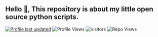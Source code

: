 ## Hello 👋, This repository is about my little open source python scripts.

<!--Variables-->
[![Profile last updated](https://img.shields.io/github/last-commit/paroape/paroape)](https://github.com/paroape/paroape/)
![Profile Views](https://komarev.com/ghpvc/?username=paroape&color=blue)
![visitors](https://visitor-badge.glitch.me/badge?page_id=paroape.paroape)
![Repo Views](https://views.whatilearened.today/views/github/paroape/paroape.svg?cache=remove)
